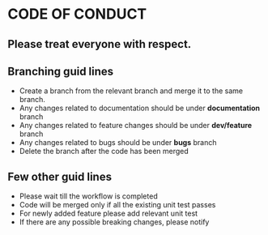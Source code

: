 # CODE OF CONDUCT

## Please treat everyone with respect.

## Branching guid lines

- Create a branch from the relevant branch and merge it to the same branch.
- Any changes related to documentation should be under **documentation** branch
- Any changes related to feature changes should be under **dev/feature** branch
- Any changes related to bugs should be under **bugs** branch
- Delete the branch after the code has been merged

## Few other guid lines

 - Please wait till the workflow is completed
 - Code will be merged only if all the existing unit test passes
 - For newly added feature please add relevant unit test
 - If there are any possible breaking changes, please notify
